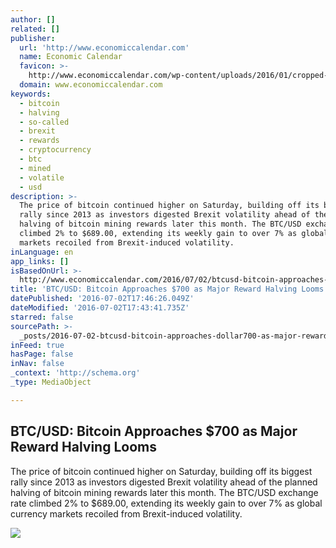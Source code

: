 ```yaml
---
author: []
related: []
publisher:
  url: 'http://www.economiccalendar.com'
  name: Economic Calendar
  favicon: >-
    http://www.economiccalendar.com/wp-content/uploads/2016/01/cropped-512_x_512__1-1-192x192.png
  domain: www.economiccalendar.com
keywords:
  - bitcoin
  - halving
  - so-called
  - brexit
  - rewards
  - cryptocurrency
  - btc
  - mined
  - volatile
  - usd
description: >-
  The price of bitcoin continued higher on Saturday, building off its biggest
  rally since 2013 as investors digested Brexit volatility ahead of the planned
  halving of bitcoin mining rewards later this month. The BTC/USD exchange rate
  climbed 2% to $689.00, extending its weekly gain to over 7% as global currency
  markets recoiled from Brexit-induced volatility.
inLanguage: en
app_links: []
isBasedOnUrl: >-
  http://www.economiccalendar.com/2016/07/02/btcusd-bitcoin-approaches-700-as-major-reward-halving-looms/
title: 'BTC/USD: Bitcoin Approaches $700 as Major Reward Halving Looms'
datePublished: '2016-07-02T17:46:26.049Z'
dateModified: '2016-07-02T17:43:41.735Z'
starred: false
sourcePath: >-
  _posts/2016-07-02-btcusd-bitcoin-approaches-dollar700-as-major-reward-halving-loo.md
inFeed: true
hasPage: false
inNav: false
_context: 'http://schema.org'
_type: MediaObject

---
```

<article style=""><h1>BTC/USD: Bitcoin Approaches $700 as Major Reward Halving Looms</h1><p>The price of bitcoin continued higher on Saturday, building off its biggest rally since 2013 as investors digested Brexit volatility ahead of the planned halving of bitcoin mining rewards later this month. The BTC/USD exchange rate climbed 2% to $689.00, extending its weekly gain to over 7% as global currency markets recoiled from Brexit-induced volatility.</p><img src="http://www.economiccalendar.com/wp-content/uploads/2016/03/bitcoin-1.jpg" /></article>